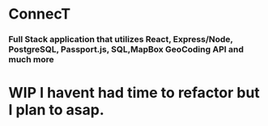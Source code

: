 # ConnecT
### Full Stack application that utilizes React, Express/Node, PostgreSQL, Passport.js, SQL,MapBox GeoCoding API and much more

# WIP I havent had time to refactor but I plan to asap.
